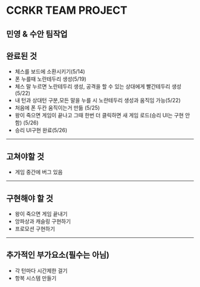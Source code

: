 # CCRKR TEAM PROJECT
**민영 & 수안 팀작업**
---
## 완료된 것
  * 체스를 보드에 소환시키기(5/14)
  * 폰 누를때 노란테두리 생성(5/19)
  * 체스 말 누르면 노란테두리 생성, 공격을 할 수 있는 상대에게 빨간테두리 생성 (5/22)
  * 내 턴과 상대턴 구분,모든 말을 누를 시 노란테두리 생성과 움직임 가능(5/22)
  * 처음에 폰 두칸 움직이는거 만듦 (5/25)
  * 왕이 죽으면 게임이 끝나고 그때 한번 더 클릭하면 새 게임 로드(승리 UI는 구현 안 함) (5/26)
  * 승리 UI구현 완료(5/26)
---
## 고쳐야할 것
  * 게임 중간에 버그 있음
  
---
## 구현해야 할 것
  * 왕이 죽으면 게임 끝내기
  * 앙파상과 캐슬링 구현하기
  * 프로모션 구현하기
---
## 추가적인 부가요소(필수는 아님)
  * 각 턴마다 시간제한 걸기
  * 항복 시스템 만들기
